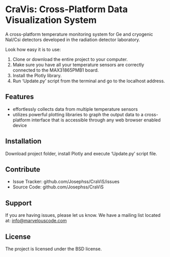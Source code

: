 CraVis: Cross-Platform Data Visualization System
========
A cross-platform temperature monitoring system for Ge and cryogenic NaI/Csi detectors developed in the radiation detector laboratory.

Look how easy it is to use:

1)	Clone or download the entire project to your computer. 
2)	Make sure you have all your temperature sensors are correctly connected to the MAX31865PMB1 board.
3)	Install the Plotly library. 
4)	Run ‘Update.py’ script from the terminal and go to the localhost address.
    

Features
--------
* effortlessly collects data from multiple temperature sensors
* utilizes powerful plotting libraries to graph the output data to a cross-platform interface that is accessible through any web browser enabled device


Installation
------------
Download project folder, install Plotly and execute ‘Update.py’ script file.

Contribute
----------

- Issue Tracker: github.com/Josephss/CraViS/issues
- Source Code: github.com/Josephss/CraViS

Support
-------

If you are having issues, please let us know.
We have a mailing list located at: info@marvelouscode.com

License
-------

The project is licensed under the BSD license.
